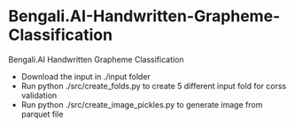 # Bengali.AI-Handwritten-Grapheme-Classification
Bengali.AI Handwritten Grapheme Classification

* Download the input in ./input folder
* Run python ./src/create_folds.py to create 5 different input fold for corss validation
* Run python ./src/create_image_pickles.py to generate image from parquet file
